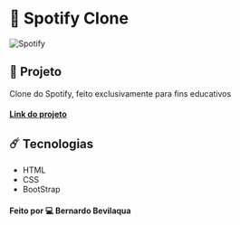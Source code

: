 # :musical_note: Spotify Clone
![Spotify](https://github.com/bernardobfg/spotify/blob/master/imagens/spotify.PNG)

## 📰 Projeto
Clone do Spotify, feito exclusivamente para fins educativos

#### [Link do projeto](https://spotify-bernardobfg.vercel.app/)

##  ☄️  Tecnologias
* HTML
* CSS
* BootStrap

#### Feito por :computer: Bernardo Bevilaqua
